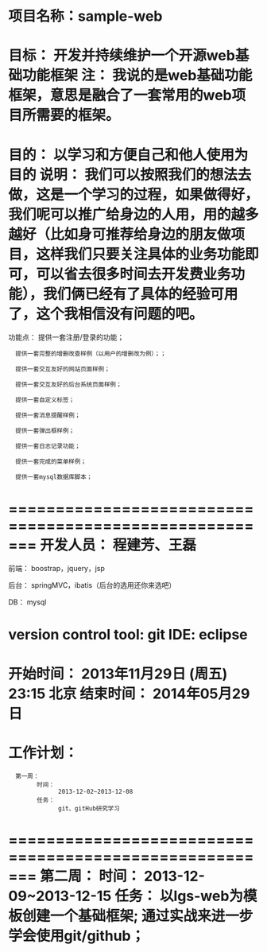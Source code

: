 项目名称：sample-web
======
目标：
      开发并持续维护一个开源web基础功能框架
      注：
           我说的是web基础功能框架，意思是融合了一套常用的web项目所需要的框架。
=======================================================
目的：
      以学习和方便自己和他人使用为目的
      说明：
           我们可以按照我们的想法去做，这是一个学习的过程，如果做得好，我们呢可以推广给身边的人用，用的越多越好（比如身可推荐给身边的朋友做项目，这样我们只要关注具体的业务功能即可，可以省去很多时间去开发费业务功能），我们俩已经有了具体的经验可用了，这个我相信没有问题的吧。
=======================================================
功能点：
      提供一套注册/登录的功能；
      
      提供一套完整的增删改查样例（以用户的增删改为例）；；
      
      提供一套交互友好的网站页面样例；
      
      提供一套交互友好的后台系统页面样例；
      
      提供一套自定义标签；
      
      提供一套消息提醒样例；
      
      提供一套弹出框样例；
      
      提供一套日志记录功能；
      
      提供一套完成的菜单样例；
      
      提供一套mysql数据库脚本；
=======================================================
开发人员：
      程建芳、王磊
=======================================================
前端：
      boostrap，jquery，jsp
 
后台：
      springMVC，ibatis（后台的选用还你来选吧）
 
DB：
      mysql
 
version control tool:
      git
IDE:
      eclipse
=======================================================
开始时间：
      2013年11月29日 (周五) 23:15 北京
结束时间：
      2014年05月29日
=======================================================
工作计划：
=======================================================
      第一周：
            时间：
                  2013-12-02~2013-12-08
            任务：
                  git、gitHub研究学习
=======================================================
      第二周：
            时间：
                  2013-12-09~2013-12-15
            任务：
                  以lgs-web为模板创建一个基础框架;
                  通过实战来进一步学会使用git/github；
=======================================================
